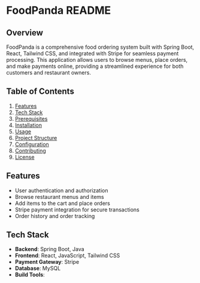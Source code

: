# FoodPanda README

## Overview
FoodPanda is a comprehensive food ordering system built with Spring Boot, React, Tailwind CSS, and integrated with Stripe for seamless payment processing. This application allows users to browse menus, place orders, and make payments online, providing a streamlined experience for both customers and restaurant owners.

## Table of Contents
1. [Features](#features)
2. [Tech Stack](#tech-stack)
3. [Prerequisites](#prerequisites)
4. [Installation](#installation)
5. [Usage](#usage)
6. [Project Structure](#project-structure)
7. [Configuration](#configuration)
8. [Contributing](#contributing)
9. [License](#license)

## Features
- User authentication and authorization
- Browse restaurant menus and items
- Add items to the cart and place orders
- Stripe payment integration for secure transactions
- Order history and order tracking

## Tech Stack
- **Backend**: Spring Boot, Java
- **Frontend**: React, JavaScript, Tailwind CSS
- **Payment Gateway**: Stripe
- **Database**: MySQL
- **Build Tools**: